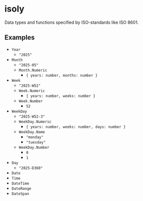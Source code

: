 # isoly

Data types and functions specified by ISO-standards like ISO 8601.

## Examples

- `Year`
  - `"2025"`
- `Month`
  - `"2025-05"`
  - `Month.Numeric`
    - `{ years: number, months: number }`
- `Week`
  - `"2025-W52"`
  - `Week.Numeric`
    - `{ years: number, weeks: number }`
  - `Week.Number`
    - `52`
- `WeekDay`
  - `"2025-W52-3"`
  - `WeekDay.Numeric`
    - `{ years: number, weeks: number, days: number }`
  - `WeekDay.Name`
    - `"monday"`
    - `"tuesday"`
  - `WeekDay.Number`
    - `0`
    - `1`
- `Day`
  - `"2025-D360"`
- `Date`
- `Time`
- `DateTime`
- `DateRange`
- `DateSpan`
